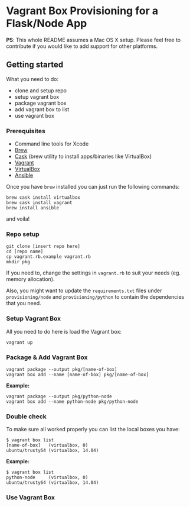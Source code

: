 # Vagrant Box Provisioning for a Flask/Node App

**PS**: This whole README assumes a Mac OS X setup. Please feel free to contribute if you would like to add support for other platforms.

## Getting started

What you need to do:

* clone and setup repo
* setup vagrant box
* package vagrant box
* add vagrant box to list
* use vagrant box

### Prerequisites

* Command line tools for Xcode
* [Brew](http://brew.sh/)
* [Cask](http://caskroom.io/) (brew utility to install apps/binaries like VirtualBox)
* [Vagrant](https://www.vagrantup.com/)
* [VirtualBox](https://www.virtualbox.org/)
* [Ansible](http://www.ansible.com/)

Once you have `brew` installed you can just run the following commands:

```
brew cask install virtualbox
brew cask install vagrant
brew install ansible
```

and voila!

### Repo setup

```
git clone [insert repo here]
cd [repo name]
cp vagrant.rb.example vagrant.rb
mkdir pkg
```

If you need to, change the settings in `vagrant.rb` to suit your needs (eg. memory allocation).

Also, you might want to update the `requirements.txt` files under `provisioning/node` and `provisioning/python` to contain the dependencies that you need.

### Setup Vagrant Box

All you need to do here is load the Vagrant box:

```
vagrant up
```

### Package & Add Vagrant Box

```
vagrant package --output pkg/[name-of-box]
vagrant box add --name [name-of-box] pkg/[name-of-box]
```

**Example:**

```
vagrant package --output pkg/python-node
vagrant box add --name python-node pkg/python-node
```

### Double check

To make sure all worked properly you can list the local boxes you have:

```
$ vagrant box list                            
[name-of-box]   (virtualbox, 0)
ubuntu/trusty64 (virtualbox, 14.04)
```

**Example:**

```
$ vagrant box list                            
python-node     (virtualbox, 0)
ubuntu/trusty64 (virtualbox, 14.04)
```

### Use Vagrant Box
